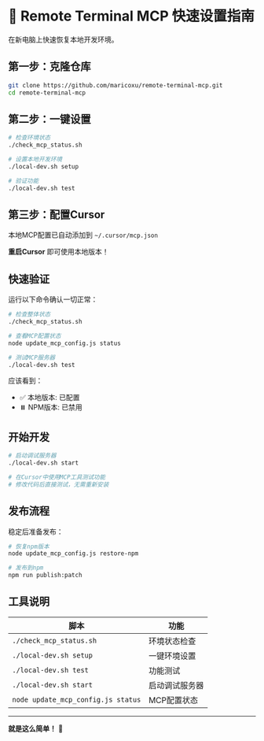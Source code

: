 # 🚀 Remote Terminal MCP 快速设置指南

在新电脑上快速恢复本地开发环境。

## 第一步：克隆仓库

```bash
git clone https://github.com/maricoxu/remote-terminal-mcp.git
cd remote-terminal-mcp
```

## 第二步：一键设置

```bash
# 检查环境状态
./check_mcp_status.sh

# 设置本地开发环境
./local-dev.sh setup

# 验证功能
./local-dev.sh test
```

## 第三步：配置Cursor

本地MCP配置已自动添加到 `~/.cursor/mcp.json`

**重启Cursor** 即可使用本地版本！

## 快速验证

运行以下命令确认一切正常：

```bash
# 检查整体状态
./check_mcp_status.sh

# 查看MCP配置状态
node update_mcp_config.js status

# 测试MCP服务器
./local-dev.sh test
```

应该看到：
- ✅ 本地版本: 已配置
- ⏸️ NPM版本: 已禁用

## 开始开发

```bash
# 启动调试服务器
./local-dev.sh start

# 在Cursor中使用MCP工具测试功能
# 修改代码后直接测试，无需重新安装
```

## 发布流程

稳定后准备发布：

```bash
# 恢复npm版本
node update_mcp_config.js restore-npm

# 发布到npm
npm run publish:patch
```

## 工具说明

| 脚本 | 功能 |
|------|------|
| `./check_mcp_status.sh` | 环境状态检查 |
| `./local-dev.sh setup` | 一键环境设置 |
| `./local-dev.sh test` | 功能测试 |
| `./local-dev.sh start` | 启动调试服务器 |
| `node update_mcp_config.js status` | MCP配置状态 |

---

**就是这么简单！** 🎉 